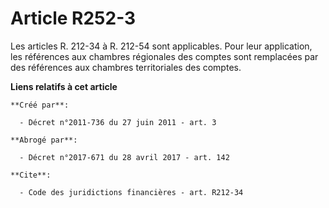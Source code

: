 # Article R252-3

Les articles R. 212-34 à R. 212-54 sont applicables. Pour leur application, les références aux chambres régionales des
comptes sont remplacées par des références aux chambres territoriales des comptes.

**Liens relatifs à cet article**

	**Créé par**:

	  - Décret n°2011-736 du 27 juin 2011 - art. 3

	**Abrogé par**:

	  - Décret n°2017-671 du 28 avril 2017 - art. 142

	**Cite**:

	  - Code des juridictions financières - art. R212-34
